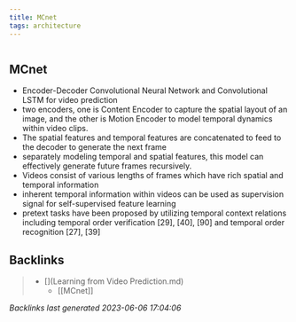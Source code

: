 ```yaml
---
title: MCnet
tags: architecture 
---
```

```toc
```

## MCnet
- Encoder-Decoder Convolutional Neural Network and Convolutional LSTM for video prediction 
- two encoders, one is Content Encoder to capture the spatial layout of an image, and the other is Motion Encoder to model temporal dynamics within video clips. 
- The spatial features and temporal features are concatenated to feed to the decoder to generate the next frame 
- separately modeling temporal and spatial features, this model can effectively generate future frames recursively. 
- Videos consist of various lengths of frames which have rich spatial and temporal information 
- inherent temporal information within videos can be used as supervision signal for self-supervised feature learning 
- pretext tasks have been proposed by utilizing temporal context relations including temporal order verification [29], [40], [90] and temporal order recognition [27], [39]

## Backlinks

> - [](Learning from Video Prediction.md)
>   - [[MCnet]]

_Backlinks last generated 2023-06-06 17:04:06_
